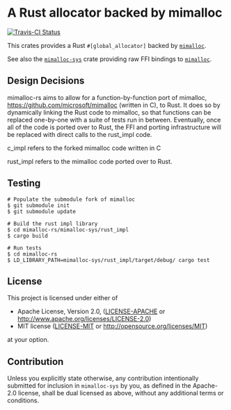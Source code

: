 A Rust allocator backed by mimalloc
===

[![Travis-CI Status]][travis]

This crates provides a Rust `#[global_allocator]` backed by [`mimalloc`].

See also the [`mimalloc-sys`] crate providing raw FFI bindings to [`mimalloc`].

## Design Decisions

mimalloc-rs aims to allow for a function-by-function port of mimalloc, https://github.com/microsoft/mimalloc (written in C), to Rust. It does so by dynamically linking the Rust code to mimalloc, so that functions can be replaced one-by-one with a suite of tests run in between. Eventually, once all of the code is ported over to Rust, the FFI and porting infrastructure will be replaced with direct calls to the rust_impl code.

c_impl refers to the forked mimalloc code written in C 

rust_impl refers to the mimalloc code ported over to Rust.

## Testing

```
# Populate the submodule fork of mimalloc
$ git submodule init
$ git submodule update

# Build the rust impl library
$ cd mimalloc-rs/mimalloc-sys/rust_impl
$ cargo build

# Run tests
$ cd mimalloc-rs
$ LD_LIBRARY_PATH=mimalloc-sys/rust_impl/target/debug/ cargo test
```

## License

This project is licensed under either of

 * Apache License, Version 2.0, ([LICENSE-APACHE](LICENSE-APACHE) or
   http://www.apache.org/licenses/LICENSE-2.0)
 * MIT license ([LICENSE-MIT](LICENSE-MIT) or
   http://opensource.org/licenses/MIT)

at your option.

## Contribution

Unless you explicitly state otherwise, any contribution intentionally submitted
for inclusion in `mimalloc-sys` by you, as defined in the Apache-2.0 license,
shall be dual licensed as above, without any additional terms or conditions.

[`mimalloc-sys`]: https://crates.io/crates/mimalloc-sys
[`mimalloc`]: https://github.com/microsoft/mimalloc
[travis]: https://travis-ci.com/gnzlbg/mimallocator
[Travis-CI Status]: https://travis-ci.com/gnzlbg/mimallocator.svg?branch=master
